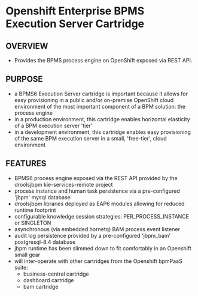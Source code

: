 Openshift Enterprise BPMS Execution Server Cartridge
====================================================

OVERVIEW
--------
  - Provides the BPMS process engine on OpenShift exposed via REST API.


PURPOSE
-------
  - a BPMS6 Execution Server cartridge is important because it allows for easy provisioning in a public and/or on-premise OpenShift cloud environment
    of the most important component of a BPM solution:  the process engine
  - in a production environment, this cartridge enables horizontal elasticity of a BPM execution server 'tier'
  - in a development environment, this cartridge enables easy provisioning of the same BPM execution server in a small, 'free-tier', cloud environment


FEATURES
--------
  - BPMS6 process engine exposed via the REST API provided by the droolsjbpm kie-services-remote project
  - process instance and human task persistence via a pre-configured 'jbpm' mysql database
  - droolsjbpm libraries deployed as EAP6 modules allowing for reduced runtime footprint
  - configurable knowledge session strategies:  PER_PROCESS_INSTANCE or SINGLETON
  - asynchronous (via embedded hornetq) BAM process event listener
  - audit log persistence provided by a pre-configured 'jbpm_bam' postgresql-8.4 database
  - jbpm runtime has been slimmed down to fit comfortably in an Openshift small gear
  - will inter-operate with other cartridges from the Openshift bpmPaaS  suite:
    - business-central cartridge
    - dashboard cartridge
    - bam cartridge

